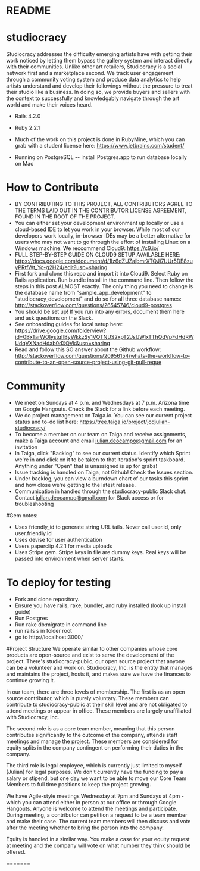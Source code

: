 # README

# studiocracy
Studiocracy addresses the difficulty emerging artists have with getting their work noticed by letting them bypass the gallery system and interact directly with their communities. Unlike other art retailers, Studiocracy is a social network first and a marketplace second. We track user engagement through a community voting system and produce data analytics to help artists understand and develop their followings without the pressure to treat their studio like a business. In doing so, we provide buyers and sellers with the context to successfully and knowledgably navigate through the art world and make their voices heard.

* Rails 4.2.0
* Ruby 2.2.1
* Much of the work on this project is done in RubyMine, which you can grab with a student license here: https://www.jetbrains.com/student/

* Running on PostgreSQL -- install Postgres.app to run database locally on Mac

# How to Contribute
* BY CONTRIBUTING TO THIS PROJECT, ALL CONTRIBUTORS AGREE TO THE TERMS LAID OUT IN THE CONTRIBUTOR LICENSE AGREEMENT, FOUND IN THE ROOT OF THE PROJECT.
* You can either set your development environment up locally or use a cloud-based IDE to let you work in your browser. While most of our developers work locally, in-browser IDEs may be a better alternative for users who may not want to go through the effort of installing Linux on a Windows machine. We reccommend Cloud9: https://c9.io/
* FULL STEP-BY-STEP GUIDE ON CLOUD9 SETUP AVAILABLE HERE: https://docs.google.com/document/d/1Iz6dZUZajbmrXTQJi7UUr5DE8zuyPRtfWt_Yc-g2H24/edit?usp=sharing
* First fork and clone this repo and import it into Cloud9. Select Ruby on Rails application. Run bundle install in the command line. Then follow the steps in this post ALMOST exactly. The only thing you need to change is the database name from "sample_app_development" to "studiocracy_development" and do so for all three database names: http://stackoverflow.com/questions/26545746/cloud9-postgres
* You should be set up! If you run into any errors, document them here and ask questions on the Slack.
* See onboarding guides for local setup here:
https://drive.google.com/folderview?id=0BxTarWOIystqflByWkkzSy1VQTNUS2xpT2JsUWlxTThQdVpFdHdRWUdqVXNadHdab0dXQVk&usp=sharing
* Read and follow this SO answer about the Github workflow: http://stackoverflow.com/questions/20956154/whats-the-workflow-to-contribute-to-an-open-source-project-using-git-pull-reque

# Community
* We meet on Sundays at 4 p.m. and Wednesdays at 7 p.m. Arizona time on Google Hangouts. Check the Slack for a link before each meeting.
* We do project management on Taiga.io. You can see our current project status and to-do list here:
 https://tree.taiga.io/project/jcdjulian-studiocracy/
* To become a member on our team on Taiga and receive assignments, make a Taiga account and email julian.deocampo@gmail.com for an invitation
* In Taiga, click "Backlog" to see our current status. Identify which Sprint we're in and click on it to be taken to that iteration's sprint taskboard. Anything under "Open" that is unassigned is up for grabs!
* Issue tracking is handled on Taiga, not Github! Check the Issues section.
* Under backlog, you can view a burndown chart of our tasks this sprint and how close we're getting to the latest release.
* Communication in handled through the studiocracy-public Slack chat. Contact julian.deocampo@gmail.com for Slack access or for troubleshooting

#Gem notes:
* Uses friendly_id to generate string URL tails. Never call user.id, only user.friendly.id
* Uses devise for user authentication
* Users paperclip 4.2.1 for media uploads
* Uses Stripe gem. Stripe keys in file are dummy keys. Real keys will be passed into environment when server starts.

# To deploy for testing

* Fork and clone repository.
* Ensure you have rails, rake, bundler, and ruby installed (look up install guide)
* Run Postgres
* Run rake db:migrate in command line
* run rails s in folder root
* go to http://localhost:3000/

#Project Structure
We operate similar to other companies whose core products are open-source and exist to serve the development of the project. There's studiocracy-public, our open source project that anyone can be a volunteer and work on. Studiocracy, Inc. is the entity that manages and maintains the project, hosts it, and makes sure we have the finances to continue growing it.

In our team, there are three levels of membership. The first is as an open source contributor, which is purely voluntary. These members can contribute to studiocracy-public at their skill level and are not obligated to attend meetings or appear in office. These members are largely unaffiliated with Studiocracy, Inc.

The second role is as a core team member, meaning that this person contributes significantly to the outcome of the company, attends staff meetings and manage the project. These members are considered for equity splits in the company contingent on performing their duties in the company.

The third role is legal employee, which is currently just limited to myself (Julian) for legal purposes. We don't currently have the funding to pay a salary or stipend, but one day we want to be able to move our Core Team Members to full time positions to keep the project growing.

We have Agile-style meetings Wednesday at 7pm and Sundays at 4pm - which you can attend either in person at our office or through Google Hangouts. Anyone is welcome to attend the meetings and participate. During meeting, a contributor can petition a request to be a team member and make their case. The current team members will then discuss and vote after the meeting whether to bring the person into the company.

Equity is handled in a similar way. You make a case for your equity request at meeting and the company will vote on what number they think should be offered.

=======

